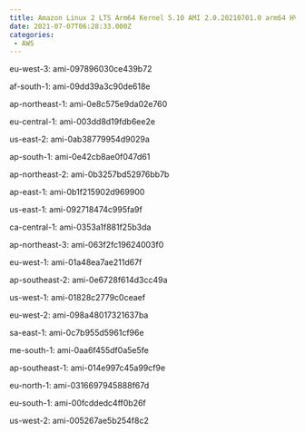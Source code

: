```yaml
---
title: Amazon Linux 2 LTS Arm64 Kernel 5.10 AMI 2.0.20210701.0 arm64 HVM gp2
date: 2021-07-07T06:28:33.000Z
categories:
 - AWS
---
```


eu-west-3: ami-097896030ce439b72

af-south-1: ami-09dd39a3c90de618e

ap-northeast-1: ami-0e8c575e9da02e760

eu-central-1: ami-003dd8d19fdb6ee2e

us-east-2: ami-0ab38779954d9029a

ap-south-1: ami-0e42cb8ae0f047d61

ap-northeast-2: ami-0b3257bd52976bb7b

ap-east-1: ami-0b1f215902d969900

us-east-1: ami-092718474c995fa9f

ca-central-1: ami-0353a1f881f25b3da

ap-northeast-3: ami-063f2fc19624003f0

eu-west-1: ami-01a48ea7ae211d67f

ap-southeast-2: ami-0e6728f614d3cc49a

us-west-1: ami-01828c2779c0ceaef

eu-west-2: ami-098a48017321637ba

sa-east-1: ami-0c7b955d5961cf96e

me-south-1: ami-0aa6f455df0a5e5fe

ap-southeast-1: ami-014e997c45a99cf9e

eu-north-1: ami-0316697945888f67d

eu-south-1: ami-00fcddedc4ff0b26f

us-west-2: ami-005267ae5b254f8c2

